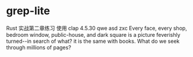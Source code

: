 # grep-lite
Rust 实战第二章练习 
使用 clap 4.5.30
qwe
asd
zxc
Every face, every shop, bedroom window, public-house, and
dark square is a picture feverishly turned--in search of what?
it is the same with books. What do we seek through millions of pages?